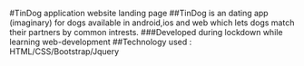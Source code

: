#TinDog application website landing page
##TinDog is an dating app (imaginary) for dogs available in android,ios and web which lets dogs match their partners by common intrests.
###Developed during lockdown while learning web-development
##Technology used : HTML/CSS/Bootstrap/Jquery
